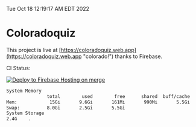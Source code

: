 Tue Oct 18 12:19:17 AM EDT 2022

# Coloradoquiz


This project is live at [https://coloradoquiz.web.app](https://coloradoquiz.web.app "colorado!") thanks to Firebase.

CI Status: 

[![Deploy to Firebase Hosting on merge](https://github.com/teamkushal/coloradoquiz/actions/workflows/firebase-hosting-merge.yml/badge.svg)](https://github.com/teamkushal/coloradoquiz/actions/workflows/firebase-hosting-merge.yml)

```bash
System Memory
               total        used        free      shared  buff/cache   available
Mem:            15Gi       9.6Gi       161Mi       990Mi       5.5Gi       4.3Gi
Swap:          8.0Gi       2.5Gi       5.5Gi
System Storage
2.4G	.
```
